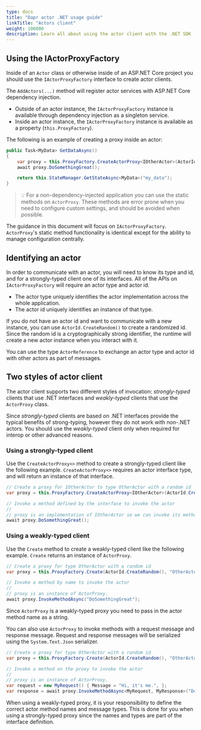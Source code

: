 ```yaml
---
type: docs
title: "Dapr actor .NET usage guide"
linkTitle: "Actors client"
weight: 100000
description: Learn all about using the actor client with the .NET SDK
---
```


## Using the IActorProxyFactory

Inside of an `Actor` class or otherwise inside of an ASP.NET Core project you should use the `IActorProxyFactory` interface to create actor clients.

The `AddActors(...)` method will register actor services with ASP.NET Core dependency injection. 

- Outside of an actor instance, the `IActorProxyFactory` instance is available through dependency injection as a singleton service.
- Inside an actor instance, the `IActorProxyFactory` instance is available as a property (`this.ProxyFactory`).

The following is an example of creating a proxy inside an actor:

```csharp
public Task<MyData> GetDataAsync()
{
    var proxy = this.ProxyFactory.CreateActorProxy<IOtherActor>(ActorId.CreateRandom(), "OtherActor");
    await proxy.DoSomethingGreat();

    return this.StateManager.GetStateAsync<MyData>("my_data");
}
```

> 💡 For a non-dependency-injected application you can use the static methods on `ActorProxy`. These methods are error prone when you need to configure custom settings, and should be avoided when possible.

The guidance in this document will focus on `IActorProxyFactory`. `ActorProxy`'s static method functionality is identical except for the ability to manage configuration centrally.

## Identifying an actor

In order to communicate with an actor, you will need to know its type and id, and for a strongly-typed client one of its interfaces. All of the APIs on `IActorProxyFactory` will require an actor type and actor id.

- The actor type uniquely identifies the actor implementation across the whole application. 
- The actor id uniquely identifies an instance of that type.

If you do not have an actor id and want to communicate with a new instance, you can use `ActorId.CreateRandom()` to create a randomized id. Since the random id is a cryptographically strong identifier, the runtime will create a new actor instance when you interact with it.

You can use the type `ActorReference` to exchange an actor type and actor id with other actors as part of messages. 

## Two styles of actor client

The actor client supports two different styles of invocation: *strongly-typed* clients that use .NET interfaces and *weakly-typed* clients that use the `ActorProxy` class.

Since *strongly-typed* clients are based on .NET interfaces provide the typical benefits of strong-typing, however they do not work with non-.NET actors. You should use the *weakly-typed* client only when required for interop or other advanced reasons.

### Using a strongly-typed client

Use the `CreateActorProxy<>` method to create a strongly-typed client like the following example. `CreateActorProxy<>` requires an actor interface type, and will return an instance of that interface.

```csharp
// Create a proxy for IOtherActor to type OtherActor with a random id
var proxy = this.ProxyFactory.CreateActorProxy<IOtherActor>(ActorId.CreateRandom(), "OtherActor");

// Invoke a method defined by the interface to invoke the actor
//
// proxy is an implementation of IOtherActor so we can invoke its methods directly
await proxy.DoSomethingGreat();
```

### Using a weakly-typed client

Use the `Create` method to create a weakly-typed client like the following example. `Create` returns an instance of `ActorProxy`.

```csharp
// Create a proxy for type OtherActor with a random id
var proxy = this.ProxyFactory.Create(ActorId.CreateRandom(), "OtherActor");

// Invoke a method by name to invoke the actor
//
// proxy is an instance of ActorProxy.
await proxy.InvokeMethodAsync("DoSomethingGreat");
```

Since `ActorProxy` is a weakly-typed proxy you need to pass in the actor method name as a string.

You can also use `ActorProxy` to invoke methods with a request message and response message. Request and response messages will be serialized using the `System.Text.Json` serializer.

```csharp
// Create a proxy for type OtherActor with a random id
var proxy = this.ProxyFactory.Create(ActorId.CreateRandom(), "OtherActor");

// Invoke a method on the proxy to invoke the actor
//
// proxy is an instance of ActorProxy.
var request = new MyRequest() { Message = "Hi, it's me.", };
var response = await proxy.InvokeMethodAsync<MyRequest, MyResponse>("DoSomethingGreat", request);
```

When using a weakly-typed proxy, it is your responsibility to define the correct actor method names and message types. This is done for you when using a strongly-typed proxy since the names and types are part of the interface definition.
